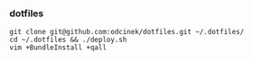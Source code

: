 ### dotfiles

```
git clone git@github.com:odcinek/dotfiles.git ~/.dotfiles/
cd ~/.dotfiles && ./deploy.sh
vim +BundleInstall +qall
```
